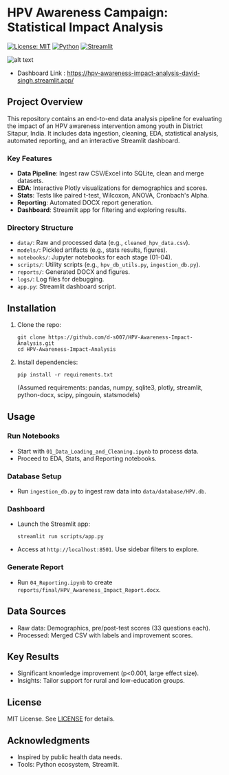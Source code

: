 # HPV Awareness Campaign: Statistical Impact Analysis 
[![License: MIT](https://img.shields.io/badge/License-MIT-yellow.svg)](https://opensource.org/licenses/MIT)
[![Python](https://img.shields.io/badge/Python-3.8%2B-blue)](https://www.python.org/)
[![Streamlit](https://img.shields.io/badge/Streamlit-1.0%2B-red)](https://streamlit.io/)

![alt text](documentation/Dashboard.gif)
- Dashboard Link : https://hpv-awareness-impact-analysis-david-singh.streamlit.app/

## Project Overview
This repository contains an end-to-end data analysis pipeline for evaluating the impact of an HPV awareness intervention among youth in District Sitapur, India. It includes data ingestion, cleaning, EDA, statistical analysis, automated reporting, and an interactive Streamlit dashboard.

### Key Features
- **Data Pipeline**: Ingest raw CSV/Excel into SQLite, clean and merge datasets.
- **EDA**: Interactive Plotly visualizations for demographics and scores.
- **Stats**: Tests like paired t-test, Wilcoxon, ANOVA, Cronbach's Alpha.
- **Reporting**: Automated DOCX report generation.
- **Dashboard**: Streamlit app for filtering and exploring results.

### Directory Structure
- `data/`: Raw and processed data (e.g., `cleaned_hpv_data.csv`).
- `models/`: Pickled artifacts (e.g., stats results, figures).
- `notebooks/`: Jupyter notebooks for each stage (01-04).
- `scripts/`: Utility scripts (e.g., `hpv_db_utils.py`, `ingestion_db.py`).
- `reports/`: Generated DOCX and figures.
- `logs/`: Log files for debugging.
- `app.py`: Streamlit dashboard script.

## Installation
1. Clone the repo:
   ```
   git clone https://github.com/d-s007/HPV-Awareness-Impact-Analysis.git
   cd HPV-Awareness-Impact-Analysis
   ```
2. Install dependencies:
   ```
   pip install -r requirements.txt
   ```
   (Assumed requirements: pandas, numpy, sqlite3, plotly, streamlit, python-docx, scipy, pingouin, statsmodels)

## Usage
### Run Notebooks
- Start with `01_Data_Loading_and_Cleaning.ipynb` to process data.
- Proceed to EDA, Stats, and Reporting notebooks.

### Database Setup
- Run `ingestion_db.py` to ingest raw data into `data/database/HPV.db`.

### Dashboard
- Launch the Streamlit app:
  ```
  streamlit run scripts/app.py
  ```
- Access at `http://localhost:8501`. Use sidebar filters to explore.

### Generate Report
- Run `04_Reporting.ipynb` to create `reports/final/HPV_Awareness_Impact_Report.docx`.

## Data Sources
- Raw data: Demographics, pre/post-test scores (33 questions each).
- Processed: Merged CSV with labels and improvement scores.

## Key Results
- Significant knowledge improvement (p<0.001, large effect size).
- Insights: Tailor support for rural and low-education groups.


## License
MIT License. See [LICENSE](LICENSE) for details.

## Acknowledgments
- Inspired by public health data needs.
- Tools: Python ecosystem, Streamlit.
